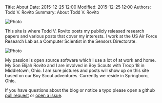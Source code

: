 Title: About
Date: 2015-12-25 12:00
Modified: 2015-12-25 12:00
Authors: Todd V. Rovito
Summary: About Todd V. Rovito

![Photo](https://drive.google.com/uc?id=1eD-pk0dqq6YN_qMPpi7DrL3SZR0gHn2W)

This site is where Todd V. Rovito posts my publicly released research papers
and various posts that cover my interests.  I work at the US Air Force Research Lab
as a Computer Scientist in the Sensors Directorate.

![Photo](https://drive.google.com/uc?id=1LKvabq2imlUkpSw6TADAAI6aFHW_unLr)

My passion is open source software which I use a lot of at work and home.  My
Son Elijah Rovito and I are involved in Boy Scouts with Troop 18 in Middletown,
Ohio.  I am sure pictures and posts will show up on this site based on our
Boy Scout adventures. Currently we reside in Springboro, Ohio.

If you have questions about the blog or notice a typo please open a github
[pull request](https://github.com/rovitotv/rovitotv.github.io/pulls) or
[open a issue](https://github.com/rovitotv/rovitotv.github.io/issues).
